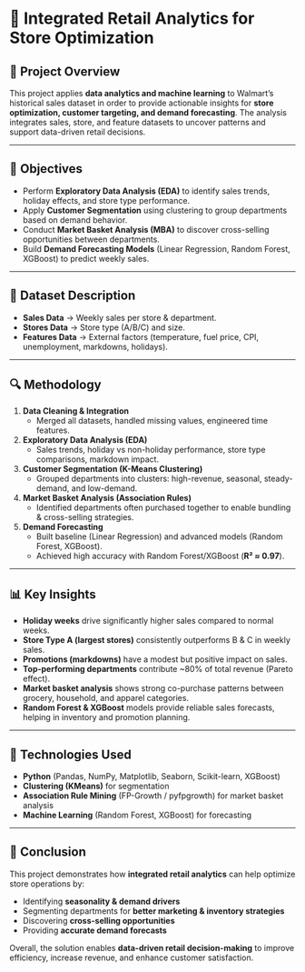# 🛒 Integrated Retail Analytics for Store Optimization  

## 📌 Project Overview  
This project applies **data analytics and machine learning** to Walmart’s historical sales dataset in order to provide actionable insights for **store optimization, customer targeting, and demand forecasting**. The analysis integrates sales, store, and feature datasets to uncover patterns and support data-driven retail decisions.  

---

## 🎯 Objectives  
- Perform **Exploratory Data Analysis (EDA)** to identify sales trends, holiday effects, and store type performance.  
- Apply **Customer Segmentation** using clustering to group departments based on demand behavior.  
- Conduct **Market Basket Analysis (MBA)** to discover cross-selling opportunities between departments.  
- Build **Demand Forecasting Models** (Linear Regression, Random Forest, XGBoost) to predict weekly sales.  

---

## 📂 Dataset Description  
- **Sales Data** → Weekly sales per store & department.  
- **Stores Data** → Store type (A/B/C) and size.  
- **Features Data** → External factors (temperature, fuel price, CPI, unemployment, markdowns, holidays).  

---

## 🔍 Methodology  
1. **Data Cleaning & Integration**  
   - Merged all datasets, handled missing values, engineered time features.  
2. **Exploratory Data Analysis (EDA)**  
   - Sales trends, holiday vs non-holiday performance, store type comparisons, markdown impact.  
3. **Customer Segmentation (K-Means Clustering)**  
   - Grouped departments into clusters: high-revenue, seasonal, steady-demand, and low-demand.  
4. **Market Basket Analysis (Association Rules)**  
   - Identified departments often purchased together to enable bundling & cross-selling strategies.  
5. **Demand Forecasting**  
   - Built baseline (Linear Regression) and advanced models (Random Forest, XGBoost).  
   - Achieved high accuracy with Random Forest/XGBoost (**R² ≈ 0.97**).  

---

## 📊 Key Insights  
- **Holiday weeks** drive significantly higher sales compared to normal weeks.  
- **Store Type A (largest stores)** consistently outperforms B & C in weekly sales.  
- **Promotions (markdowns)** have a modest but positive impact on sales.  
- **Top-performing departments** contribute ~80% of total revenue (Pareto effect).  
- **Market basket analysis** shows strong co-purchase patterns between grocery, household, and apparel categories.  
- **Random Forest & XGBoost** models provide reliable sales forecasts, helping in inventory and promotion planning.  

---

## 🚀 Technologies Used  
- **Python** (Pandas, NumPy, Matplotlib, Seaborn, Scikit-learn, XGBoost)  
- **Clustering (KMeans)** for segmentation  
- **Association Rule Mining** (FP-Growth / pyfpgrowth) for market basket analysis  
- **Machine Learning** (Random Forest, XGBoost) for forecasting  

---

## 📌 Conclusion  
This project demonstrates how **integrated retail analytics** can help optimize store operations by:  
- Identifying **seasonality & demand drivers**  
- Segmenting departments for **better marketing & inventory strategies**  
- Discovering **cross-selling opportunities**  
- Providing **accurate demand forecasts**  

Overall, the solution enables **data-driven retail decision-making** to improve efficiency, increase revenue, and enhance customer satisfaction.  
